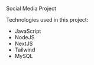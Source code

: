 Social Media Project

Technologies used in this project:
  - JavaScript
  - NodeJS
  - NextJS
  - Tailwind
  - MySQL
